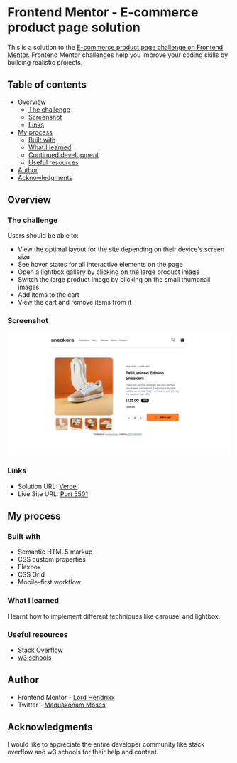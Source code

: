 # Frontend Mentor - E-commerce product page solution

This is a solution to the [E-commerce product page challenge on Frontend Mentor](https://www.frontendmentor.io/challenges/ecommerce-product-page-UPsZ9MJp6). Frontend Mentor challenges help you improve your coding skills by building realistic projects.

## Table of contents

- [Overview](#overview)
  - [The challenge](#the-challenge)
  - [Screenshot](#screenshot)
  - [Links](#links)
- [My process](#my-process)
  - [Built with](#built-with)
  - [What I learned](#what-i-learned)
  - [Continued development](#continued-development)
  - [Useful resources](#useful-resources)
- [Author](#author)
- [Acknowledgments](#acknowledgments)

## Overview

### The challenge

Users should be able to:

- View the optimal layout for the site depending on their device's screen size
- See hover states for all interactive elements on the page
- Open a lightbox gallery by clicking on the large product image
- Switch the large product image by clicking on the small thumbnail images
- Add items to the cart
- View the cart and remove items from it

### Screenshot

![Screenshot](./screenshot/screenshot.png)

### Links

- Solution URL: [Vercel](https://ecommerce-product-page-psi-seven.vercel.app/)
- Live Site URL: [Port 5501](http://127.0.0.1:5501/)

## My process

### Built with

- Semantic HTML5 markup
- CSS custom properties
- Flexbox
- CSS Grid
- Mobile-first workflow

### What I learned
I learnt how to implement different techniques like carousel and lightbox.


### Useful resources

- [Stack Overflow](https://www.stackoverflow.com)
- [w3 schools](https://www.w3schools.com) 

## Author
- Frontend Mentor - [Lord Hendrixx](https://www.frontendmentor.io/profile/beealmighty)
- Twitter - [Maduakonam Moses](https://www.twitter.com/Maduakonam67451)


## Acknowledgments

I would like to appreciate the entire developer community like stack overflow and w3 schools for their help and content.

